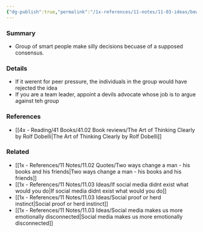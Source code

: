 ```yaml
---
{"dg-publish":true,"permalink":"/1x-references/11-notes/11-03-ideas/beware-of-groupthink/","title":"Beware fo groupthink","noteIcon":""}
---
```



### Summary
- Group of smart people make silly decisions becuase of a supposed consensus.

### Details
- If it werent for peer pressure, the individuals in the group would have rejected the idea
- If you are a team leader, appoint a devils advocate whose job is to argue against teh group

### References
- [[4x - Reading/41 Books/41.02 Book reviews/The Art of Thinking Clearly by Rolf Dobelli\|The Art of Thinking Clearly by Rolf Dobelli]]

### Related
- [[1x - References/11 Notes/11.02 Quotes/Two ways change a man - his books and his friends\|Two ways change a man - his books and his friends]]
- [[1x - References/11 Notes/11.03 Ideas/If social media didnt exist what would you do\|If social media didnt exist what would you do]]
- [[1x - References/11 Notes/11.03 Ideas/Social proof or herd instinct\|Social proof or herd instinct]]
- [[1x - References/11 Notes/11.03 Ideas/Social media makes us more emotionally disconnected\|Social media makes us more emotionally disconnected]]
